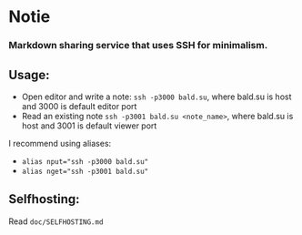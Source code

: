 # Notie
### Markdown sharing service that uses SSH for minimalism.

## Usage:
- Open editor and write a note: ```ssh -p3000 bald.su```, where bald.su is host and 3000 is default editor port
- Read an existing note ```ssh -p3001 bald.su <note_name>```, where bald.su is host and 3001 is default viewer port

I recommend using aliases:
- ```alias nput="ssh -p3000 bald.su"```
- ```alias nget="ssh -p3001 bald.su"```

## Selfhosting:
Read ```doc/SELFHOSTING.md```
